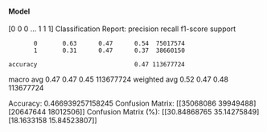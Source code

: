 #### Model
[0 0 0 ... 1 1 1]
Classification Report:
              precision    recall  f1-score   support

           0       0.63      0.47      0.54  75017574
           1       0.31      0.47      0.37  38660150

    accuracy                           0.47 113677724
   macro avg       0.47      0.47      0.45 113677724
weighted avg       0.52      0.47      0.48 113677724

Accuracy: 0.466939257158245
Confusion Matrix:
[[35068086 39949488]
 [20647644 18012506]]
Confusion Matrix (%):
[[30.84868765 35.14275849]
 [18.1633158  15.84523807]]
